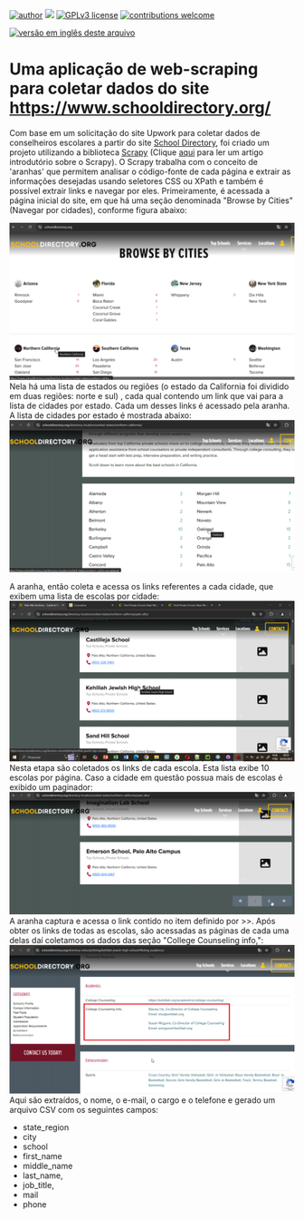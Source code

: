 [![author](https://img.shields.io/badge/author-Marcius%20D.%20Moraes-green)](https://www.linkedin.com/in/marciusdm) [![](https://img.shields.io/badge/python-3.7+-blue.svg)](https://www.python.org/downloads/release/python-365/) [![GPLv3 license](https://img.shields.io/badge/License-GPLv3-blue.svg)](http://perso.crans.org/besson/LICENSE.html) [![contributions welcome](https://img.shields.io/badge/contributions-welcome-brightgreen.svg?style=flat)](https://github.com/marciusdm/portfolio/issues)

<a href="readme_en.md"> <img src="https://flagsapi.com/US/flat/32.png" alt="versão em inglês deste arquivo" /></a>

# Uma aplicação de web-scraping para coletar dados do site https://www.schooldirectory.org/
Com base em um solicitação do site Upwork para coletar dados de conselheiros escolares a partir do site [School Directory](https://www.schooldirectory.org/),
foi criado um projeto utilizando a biblioteca [Scrapy](https://scrapy.org) (Clique [aqui](https://medium.com/@marciusdellano/introdu%C3%A7%C3%A3o-ao-web-scraping-utilizando-ferramenta-scrapy-65d7a845d2a2)   para ler um artigo introdutório sobre o Scrapy). O Scrapy trabalha com o conceito de 'aranhas' que permitem analisar o código-fonte de cada página e extrair as informações desejadas usando seletores CSS ou XPath e também é possível extrair links e navegar por eles.
Primeiramente, é acessada a página inicial do site, em que há uma seção denominada "Browse by Cities" (Navegar por cidades), conforme figura abaixo:


![página inicial](https://github.com/marciusdm/webscraping/blob/main/assets/school_directory_home.png?raw=true)
Nela há uma lista de estados ou regiões (o estado da California foi dividido em duas regiões: norte e sul) , cada qual contendo um link que vai para a lista de cidades por estado. Cada um desses links  é acessado pela aranha. A lista de cidades por estado é mostrada abaixo:
![cidades por estado](https://github.com/marciusdm/webscraping/blob/main/assets/school_directory_browse_by_cities.png?raw=true)
 
A aranha, então coleta e acessa os links referentes a cada cidade, que exibem uma lista de escolas por cidade:
![Lista de escolas da cidade de Palo Alto](https://github.com/marciusdm/webscraping/blob/main/assets/school_directory_schools_by_city.png?raw=true)
Nesta etapa são coletados os links de cada escola. Esta lista exibe 10 escolas por página. Caso a cidade em questão possua mais de escolas é exibido um paginador:
![paginador](https://github.com/marciusdm/webscraping/blob/main/assets/school_directory_next_page.png?raw=true)
A aranha captura e acessa o link contido no item definido por >>. 
Após obter os links de todas as escolas, são acessadas as páginas de cada uma delas daí coletamos os dados das seção "College Counseling info,":
![seção 'college counseling info](https://github.com/marciusdm/webscraping/blob/main/assets/school_directory_college_counseling.png?raw=true)
  Aqui são extraídos, o nome, o e-mail, o cargo e  o telefone e gerado um arquivo CSV com os seguintes campos:
* state_region
* city
* school
* first_name
* middle_name
* last_name,
* job_title,
* mail
* phone